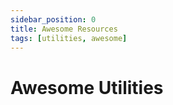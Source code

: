 ```yaml
---
sidebar_position: 0
title: Awesome Resources
tags: [utilities, awesome]
---
```


Awesome Utilities
=================
